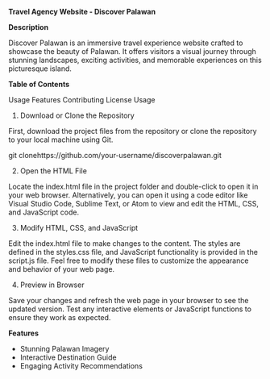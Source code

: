 **Travel Agency Website - Discover Palawan**

**Description**

Discover Palawan is an immersive travel experience website crafted to showcase the beauty of Palawan. It offers visitors a visual journey through stunning landscapes, exciting activities, and memorable experiences on this picturesque island.

**Table of Contents**

Usage
Features
Contributing
License
Usage

1. Download or Clone the Repository
   
First, download the project files from the repository or clone the repository to your local machine using Git.

  git clonehttps://github.com/your-username/discoverpalawan.git

2. Open the HTML File
   
Locate the index.html file in the project folder and double-click to open it in your web browser. Alternatively, you can open it using a code editor like Visual Studio Code, Sublime Text, or Atom to view and edit the HTML, CSS, and JavaScript code.

3. Modify HTML, CSS, and JavaScript
   
Edit the index.html file to make changes to the content. The styles are defined in the styles.css file, and JavaScript functionality is provided in the script.js file. Feel free to modify these files to customize the appearance and behavior of your web page.

4. Preview in Browser
   
Save your changes and refresh the web page in your browser to see the updated version. Test any interactive elements or JavaScript functions to ensure they work as expected.

**Features**

- Stunning Palawan Imagery
- Interactive Destination Guide
- Engaging Activity Recommendations
